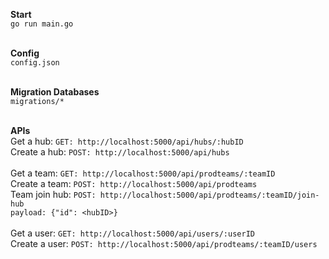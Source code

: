 **Start**
<br />
`go run main.go`
<br />
<br />

**Config**
<br />
`config.json`
<br />
<br />

**Migration Databases**
<br />
`migrations/*`
<br />
<br />

**APIs**
<br />
Get a hub: `GET: http://localhost:5000/api/hubs/:hubID`
<br />
Create a hub: `POST: http://localhost:5000/api/hubs`
<br />
<br />
Get a team: `GET: http://localhost:5000/api/prodteams/:teamID`
<br />
Create a team: `POST: http://localhost:5000/api/prodteams`
<br />
Team join hub: `POST: http://localhost:5000/api/prodteams/:teamID/join-hub`
<br />
`payload: {"id": <hubID>}`
<br />
<br />
Get a user: `GET: http://localhost:5000/api/users/:userID`
<br />
Create a user: `POST: http://localhost:5000/api/prodteams/:teamID/users`